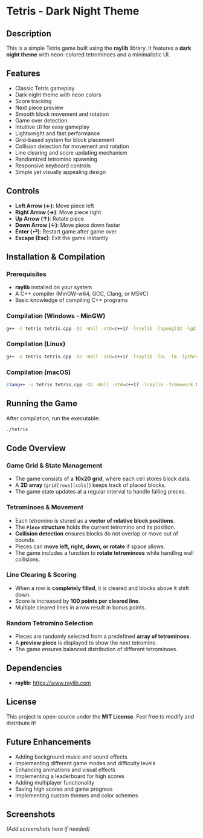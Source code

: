 # Tetris - Dark Night Theme

## Description
This is a simple Tetris game built using the **raylib** library. It features a **dark night theme** with neon-colored tetrominoes and a minimalistic UI.

## Features
- Classic Tetris gameplay
- Dark night theme with neon colors
- Score tracking
- Next piece preview
- Smooth block movement and rotation
- Game over detection
- Intuitive UI for easy gameplay
- Lightweight and fast performance
- Grid-based system for block placement
- Collision detection for movement and rotation
- Line clearing and score updating mechanism
- Randomized tetromino spawning
- Responsive keyboard controls
- Simple yet visually appealing design

## Controls
- **Left Arrow (←)**: Move piece left
- **Right Arrow (→)**: Move piece right
- **Up Arrow (↑)**: Rotate piece
- **Down Arrow (↓)**: Move piece down faster
- **Enter (⏎)**: Restart game after game over
- **Escape (Esc)**: Exit the game instantly

## Installation & Compilation
### Prerequisites
- **raylib** installed on your system
- A C++ compiler (MinGW-w64, GCC, Clang, or MSVC)
- Basic knowledge of compiling C++ programs

### Compilation (Windows - MinGW)
```sh
g++ -o tetris tetris.cpp -O2 -Wall -std=c++17 -lraylib -lopengl32 -lgdi32 -lwinmm
```

### Compilation (Linux)
```sh
g++ -o tetris tetris.cpp -O2 -Wall -std=c++17 -lraylib -lGL -lm -lpthread -ldl -lrt -lX11
```

### Compilation (macOS)
```sh
clang++ -o tetris tetris.cpp -O2 -Wall -std=c++17 -lraylib -framework OpenGL -framework Cocoa -framework IOKit -framework CoreVideo
```

## Running the Game
After compilation, run the executable:
```sh
./tetris
```

## Code Overview
### Game Grid & State Management
- The game consists of a **10x20 grid**, where each cell stores block data.
- A **2D array** (`grid[rows][cols]`) keeps track of placed blocks.
- The game state updates at a regular interval to handle falling pieces.

### Tetrominoes & Movement
- Each tetromino is stored as a **vector of relative block positions**.
- The **`Piece` structure** holds the current tetromino and its position.
- **Collision detection** ensures blocks do not overlap or move out of bounds.
- Pieces can **move left, right, down, or rotate** if space allows.
- The game includes a function to **rotate tetrominoes** while handling wall collisions.

### Line Clearing & Scoring
- When a row is **completely filled**, it is cleared and blocks above it shift down.
- Score is increased by **100 points per cleared line**.
- Multiple cleared lines in a row result in bonus points.

### Random Tetromino Selection
- Pieces are randomly selected from a predefined **array of tetrominoes**.
- A **preview piece** is displayed to show the next tetromino.
- The game ensures balanced distribution of different tetrominoes.

## Dependencies
- **raylib**: https://www.raylib.com

## License
This project is open-source under the **MIT License**. Feel free to modify and distribute it!

## Future Enhancements
- Adding background music and sound effects
- Implementing different game modes and difficulty levels
- Enhancing animations and visual effects
- Implementing a leaderboard for high scores
- Adding multiplayer functionality
- Saving high scores and game progress
- Implementing custom themes and color schemes

## Screenshots
*(Add screenshots here if needed)*

